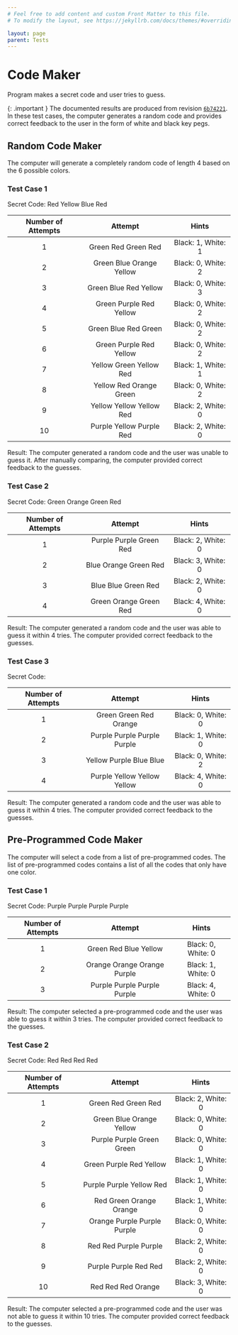 ```yaml
---
# Feel free to add content and custom Front Matter to this file.
# To modify the layout, see https://jekyllrb.com/docs/themes/#overriding-theme-defaults

layout: page
parent: Tests
---
```


# Code Maker

Program makes a secret code and user tries to guess.

{: .important }
The documented results are produced from revision [`6b74221`](). In these test 
cases, the computer generates a random code and provides correct feedback to 
the user in the form of white and black key pegs. 

## Random Code Maker
The computer will generate a completely random code of length 4 based on the 6 
possible colors.

### Test Case 1

Secret Code: Red Yellow Blue Red

| Number of Attempts |         Attempt          |       Hints        |
|:------------------:|:------------------------:|:------------------:|
|         1          |   Green Red Green Red    | Black: 1, White: 1 |
|         2          | Green Blue Orange Yellow | Black: 0, White: 2 |
|         3          |  Green Blue Red Yellow   | Black: 0, White: 3 |
|         4          | Green Purple Red Yellow  | Black: 0, White: 2 |
|         5          |   Green Blue Red Green   | Black: 0, White: 2 |
|         6          | Green Purple Red Yellow  | Black: 0, White: 2 |
|         7          | Yellow Green Yellow Red  | Black: 1, White: 1 |
|         8          | Yellow Red Orange Green  | Black: 0, White: 2 |
|         9          | Yellow Yellow Yellow Red | Black: 2, White: 0 |
|         10         | Purple Yellow Purple Red | Black: 2, White: 0 |

Result: The computer generated a random code and the user was unable to guess 
it. After manually comparing, the computer provided correct feedback to the 
guesses.

### Test Case 2

Secret Code: Green Orange Green Red

| Number of Attempts |         Attempt          |       Hints        |
|:------------------:|:------------------------:|:------------------:|
|         1          | Purple Purple Green Red  | Black: 2, White: 0 |
|         2          |  Blue Orange Green Red   | Black: 3, White: 0 |
|         3          |   Blue Blue Green Red    | Black: 2, White: 0 |
|         4          |  Green Orange Green Red  | Black: 4, White: 0 |

Result: The computer generated a random code and the user was able to guess
it within 4 tries. The computer provided correct feedback to the guesses.

### Test Case 3

Secret Code:

| Number of Attempts |           Attempt           |       Hints        |
|:------------------:|:---------------------------:|:------------------:|
|         1          |   Green Green Red Orange    | Black: 0, White: 0 |
|         2          | Purple Purple Purple Purple | Black: 1, White: 0 |
|         3          |   Yellow Purple Blue Blue   | Black: 0, White: 2 |
|         4          | Purple Yellow Yellow Yellow | Black: 4, White: 0 |

Result: The computer generated a random code and the user was able to guess
it within 4 tries. The computer provided correct feedback to the guesses.

## Pre-Programmed Code Maker

The computer will select a code from a list of pre-programmed codes. The list of
pre-programmed codes contains a list of all the codes that only have one color.

### Test Case 1

Secret Code: Purple Purple Purple Purple

| Number of Attempts |           Attempt           |       Hints        |
|:------------------:|:---------------------------:|:------------------:|
|         1          |    Green Red Blue Yellow    | Black: 0, White: 0 |
|         2          | Orange Orange Orange Purple | Black: 1, White: 0 |
|         3          | Purple Purple Purple Purple | Black: 4, White: 0 |

Result: The computer selected a pre-programmed code and the user was able to
guess it within 3 tries. The computer provided correct feedback to the guesses.

### Test Case 2

Secret Code: Red Red Red Red

| Number of Attempts |           Attempt           |       Hints        |
|:------------------:|:---------------------------:|:------------------:|
|         1          |     Green Red Green Red     | Black: 2, White: 0 |
|         2          |  Green Blue Orange Yellow   | Black: 0, White: 0 |
|         3          |  Purple Purple Green Green  | Black: 0, White: 0 |
|         4          |   Green Purple Red Yellow   | Black: 1, White: 0 |
|         5          |  Purple Purple Yellow Red   | Black: 1, White: 0 |
|         6          |   Red Green Orange Orange   | Black: 1, White: 0 |
|         7          | Orange Purple Purple Purple | Black: 0, White: 0 |
|         8          |    Red Red Purple Purple    | Black: 2, White: 0 |
|         9          |    Purple Purple Red Red    | Black: 2, White: 0 |
|         10         |     Red Red Red Orange      | Black: 3, White: 0 |

Result: The computer selected a pre-programmed code and the user was not able 
to guess it within 10 tries. The computer provided correct feedback to the 
guesses.